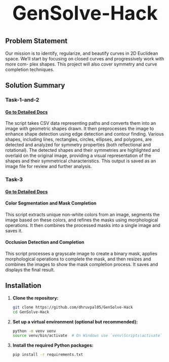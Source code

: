 <p align="center">
  <strong><h1 style="font-size: 60px;" align="center">GenSolve-Hack</h1></strong>
</p>

## Problem Statement 

Our mission is to identify, regularize, and beautify curves in 2D Euclidean
space. We’ll start by focusing on closed curves and progressively work with more com-
plex shapes. This project will also cover symmetry and curve completion techniques.

## Solution Summary 

### Task-1-and-2
#### <a href="https://github.com/dhruvpal05/GenSolve-Hack/blob/main/Task-1-and-2/README.md">Go to Detailed Docs</a>
The script takes CSV data representing paths and converts them into an image with geometric shapes drawn. It then preprocesses the image to enhance shape detection using edge detection and contour finding. Various shapes, including lines, rectangles, circles, ellipses, and polygons, are detected and analyzed for symmetry properties (both reflectional and rotational). The detected shapes and their symmetries are highlighted and overlaid on the original image, providing a visual representation of the shapes and their symmetrical characteristics. This output is saved as an image file for review and further analysis.

### Task-3
#### <a href="https://github.com/dhruvpal05/GenSolve-Hack/blob/main/Task-3/README.md">Go to Detailed Docs</a>
#### Color Segmentation and Mask Completion

This script extracts unique non-white colors from an image, segments the image based on these colors, and refines the masks using morphological operations. It then combines the processed masks into a single image and saves it.

#### Occlusion Detection and Completion

This script processes a grayscale image to create a binary mask, applies morphological operations to complete the mask, and then resizes and combines the images to show the mask completion process. It saves and displays the final result.

## Installation

1. **Clone the repository:**

   ```bash
   git clone https://github.com/dhruvpal05/GenSolve-Hack
   cd GenSolve-Hack
   ```

2. **Set up a virtual environment (optional but recommended):**

   ```bash
   python -m venv venv
   source venv/bin/activate  # On Windows use `venv\Scripts\activate`
   ```

3. **Install the required Python packages:**

   ```bash
   pip install -r requirements.txt
   ```
